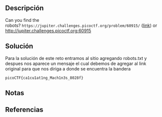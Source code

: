 ## Descripción
Can you find the robots? `https://jupiter.challenges.picoctf.org/problem/60915/` ([link](https://jupiter.challenges.picoctf.org/problem/60915/)) or http://jupiter.challenges.picoctf.org:60915
## Solución
Para la solución de este reto entramos al sitio agregando robots.txt y despues nos aparece un mensaje el cual debemos de agregar al link original para que nos diriga a donde se encuentra la bandera

`picoCTF{ca1cu1at1ng_Mach1n3s_8028f}`
## Notas
## Referencias